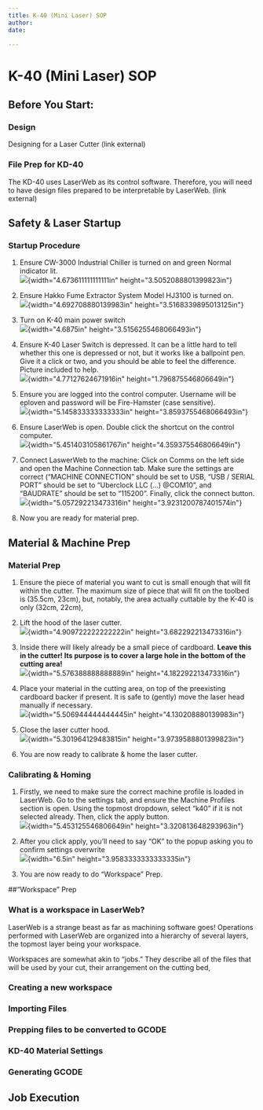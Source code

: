```yaml
---
title: K-40 (Mini Laser) SOP
author: 
date: 

---
```


# K-40 (Mini Laser) SOP

## Before You Start:

### Design

Designing for a Laser Cutter (link external)

### File Prep for KD-40

The KD-40 uses LaserWeb as its control software. Therefore, you will
need to have design files prepared to be interpretable by LaserWeb.
(link external)

## Safety & Laser Startup

### Startup Procedure

1.  Ensure CW-3000 Industrial Chiller is turned on and green Normal indicator lit.  
    ![](images/K-40MiniLaserSOPWIP/media/image19.jpg){width="4.673611111111111in" height="3.5052088801399823in"}

2.  Ensure Hakko Fume Extractor System Model HJ3100 is turned on.  
    ![](images/K-40MiniLaserSOPWIP/media/image20.jpg){width="4.692708880139983in" height="3.5168339895013125in"}

3.  Turn on K-40 main power switch  
    ![](images/K-40MiniLaserSOPWIP/media/image8.jpg){width="4.6875in" height="3.5156255468066493in"}

4.  Ensure K-40 Laser Switch is depressed. It can be a little hard to
    tell whether this one is depressed or not, but it works like a
    ballpoint pen. Give it a click or two, and you should be able to
    feel the difference. Picture included to help.  
    ![](images/K-40MiniLaserSOPWIP/media/image22.png){width="4.77127624671916in" height="1.796875546806649in"}

5.  Ensure you are logged into the control computer. Username will be
    eploven and password will be Fire-Hamster (case sensitive).  
    ![](images/K-40MiniLaserSOPWIP/media/image25.jpg){width="5.145833333333333in" height="3.8593755468066493in"}

6.  Ensure LaserWeb is open. Double click the shortcut on the control computer.  
    ![](images/K-40MiniLaserSOPWIP/media/image23.png){width="5.451403105861767in"    height="4.359375546806649in"}

7.  Connect LaswerWeb to the machine: Click on Comms on the left side
    and open the Machine Connection tab. Make sure the settings are
    correct (“MACHINE CONNECTION” should be set to USB, “USB / SERIAL
    PORT” should be set to “Uberclock LLC (...) @COM10”, and “BAUDRATE”
    should be set to “115200”. Finally, click the connect button.  
    ![](images/K-40MiniLaserSOPWIP/media/image17.png){width="5.057292213473316in"    height="3.9231200787401574in"}

8.  Now you are ready for material prep.

## Material & Machine Prep

### Material Prep

1.  Ensure the piece of material you want to cut is small enough that
    will fit within the cutter. The maximum size of piece that will fit
    on the toolbed is (35.5cm, 23cm), but, notably, the area actually
    cuttable by the K-40 is only (32cm, 22cm),

2.  Lift the hood of the laser cutter.  
    ![](images/K-40MiniLaserSOPWIP/media/image9.jpg){width="4.909722222222222in"    height="3.682292213473316in"}

3.  Inside there will likely already be a small piece of cardboard.
    **Leave this in the cutter! Its purpose is to cover a large hole in the bottom of the cutting area!**  
    ![](images/K-40MiniLaserSOPWIP/media/image24.jpg){width="5.576388888888889in"    height="4.182292213473316in"}

4.  Place your material in the cutting area, on top of the preexisting cardboard backer if present. 
    It is safe to (gently) move the laser head manually if necessary.  
    ![](images/K-40MiniLaserSOPWIP/media/image26.jpg){width="5.506944444444445in"    height="4.130208880139983in"}

5.  Close the laser cutter hood.  
    ![](images/K-40MiniLaserSOPWIP/media/image18.jpg){width="5.301964129483815in"    height="3.9739588801399823in"}

6.  You are now ready to calibrate & home the laser cutter.

### Calibrating & Homing

1.  Firstly, we need to make sure the correct machine profile is loaded
    in LaserWeb. Go to the settings tab, and ensure the Machine Profiles
    section is open. Using the topmost dropdown, select “k40” if it is
    not selected already. Then, click the apply
    button.  
    ![](images/K-40MiniLaserSOPWIP/media/image16.png){width="5.453125546806649in"    height="3.320813648293963in"}

2.  After you click apply, you’ll need to say “OK” to the popup asking
    you to confirm settings
    overwrite  
    ![](images/K-40MiniLaserSOPWIP/media/image14.png){width="6.5in"    height="3.9583333333333335in"}

3.  You are now ready to do “Workspace” Prep.

##“Workspace” Prep

### What is a workspace in LaserWeb?

LaserWeb is a strange beast as far as machining software goes!
Operations performed with LaserWeb are organized into a hierarchy of
several layers, the topmost layer being your workspace.

Workspaces are somewhat akin to “jobs.” They describe all of the files
that will be used by your cut, their arrangement on the cutting bed,

### Creating a new workspace

### Importing Files

### Prepping files to be converted to GCODE

### KD-40 Material Settings

### Generating GCODE

## Job Execution
